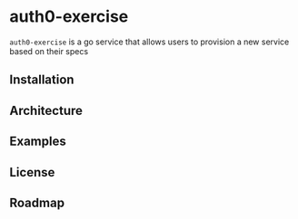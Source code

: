 # auth0-exercise
`auth0-exercise` is a go service that allows users to provision a new service based on their specs

## Installation

## Architecture

## Examples

## License

## Roadmap
